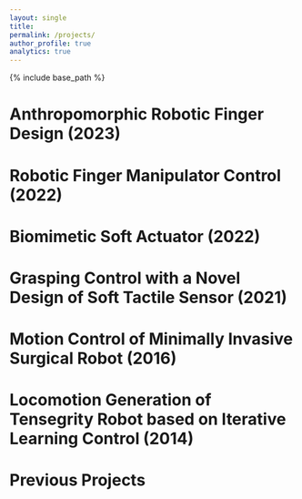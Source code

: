 ```yaml
---
layout: single
title:
permalink: /projects/
author_profile: true
analytics: true
---
```


{% include base_path %}

Anthropomorphic Robotic Finger Design (2023)
======


Robotic Finger Manipulator Control (2022)
======


Biomimetic Soft Actuator (2022)
======


Grasping Control with a Novel Design of Soft Tactile Sensor (2021)
======


Motion Control of Minimally Invasive Surgical Robot (2016)
======


Locomotion Generation of Tensegrity Robot based on Iterative Learning Control (2014)
======


Previous Projects
======
